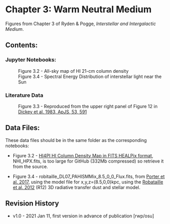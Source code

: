 # Chapter 3: Warm Neutral Medium

Figures from Chapter 3 of Ryden & Pogge, *Interstellar and Intergalactic Medium*.

## Contents:

### Jupyter Notebooks:
<dl>
<dd>Figure 3.2 - All-sky map of HI 21-cm column density
<dd>Figure 3.4 - Spectral Energy Distribution of interstellar light near the Sun
</dl>

### Literature Data

<dl>
<dd>Figure 3.3 - Reproduced from the upper right panel of Figure 12 in
    <a href="http://ui.adsabs.harvard.edu/abs/1983ApJS...53..591D">Dickey et al. 1983, ApJS, 53, 591</a>
</dl>

## Data Files:

These data files should be in the same folder as the corresponding notebooks:

 * Figure 3.2 - [HI4PI HI Column Density Map in FITS HEALPix format](https://lambda.gsfc.nasa.gov/product/foreground/fg_hi4pi_info.cfm), NHI_HPX.fits, is too large for GitHub (332Mb compressed) so retrieve it from the source.
 
 * Figure 3.4 - robitaille_DL07_PAHISMMix_8.5_0_0_Flux.fits, from [Porter et al. 2017](https://ui.adsabs.harvard.edu/abs/2017ApJ...846...67P/abstract), using the model file for x,y,z=(8.5,0,0)kpc, using the [Robataille et al. 2012](https://ui.adsabs.harvard.edu/abs/2012A%26A...545A..39R/abstract) (R12) 3D radiative transfer dust and stellar model.  

## Revision History

* v1.0 - 2021 Jan 11, first version in advance of publication [rwp/osu]
